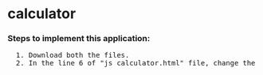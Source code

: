 <h1> calculator</h1> <!--a calculator built in javascript and bootstrap -->

<h3>Steps to implement this application: </h3>
<pre>
  1. Download both the files.
  2. In the line 6 of "js_calculator.html" file, change the path of the "calculator.css" to your downloaded path and execute it on your browser.
</pre>

